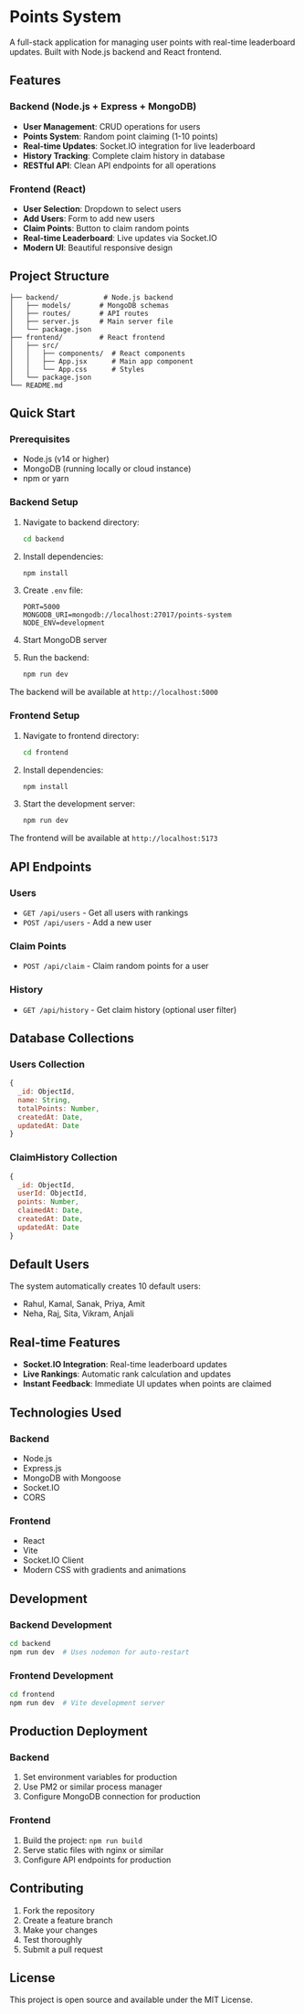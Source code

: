 # Points System

A full-stack application for managing user points with real-time leaderboard updates. Built with Node.js backend and React frontend.

## Features

### Backend (Node.js + Express + MongoDB)
- **User Management**: CRUD operations for users
- **Points System**: Random point claiming (1-10 points)
- **Real-time Updates**: Socket.IO integration for live leaderboard
- **History Tracking**: Complete claim history in database
- **RESTful API**: Clean API endpoints for all operations

### Frontend (React)
- **User Selection**: Dropdown to select users
- **Add Users**: Form to add new users
- **Claim Points**: Button to claim random points
- **Real-time Leaderboard**: Live updates via Socket.IO
- **Modern UI**: Beautiful responsive design

## Project Structure

```
├── backend/           # Node.js backend
│   ├── models/       # MongoDB schemas
│   ├── routes/       # API routes
│   ├── server.js     # Main server file
│   └── package.json
├── frontend/         # React frontend
│   ├── src/
│   │   ├── components/  # React components
│   │   ├── App.jsx      # Main app component
│   │   └── App.css      # Styles
│   └── package.json
└── README.md
```

## Quick Start

### Prerequisites
- Node.js (v14 or higher)
- MongoDB (running locally or cloud instance)
- npm or yarn

### Backend Setup

1. Navigate to backend directory:
   ```bash
   cd backend
   ```

2. Install dependencies:
   ```bash
   npm install
   ```

3. Create `.env` file:
   ```
   PORT=5000
   MONGODB_URI=mongodb://localhost:27017/points-system
   NODE_ENV=development
   ```

4. Start MongoDB server

5. Run the backend:
   ```bash
   npm run dev
   ```

The backend will be available at `http://localhost:5000`

### Frontend Setup

1. Navigate to frontend directory:
   ```bash
   cd frontend
   ```

2. Install dependencies:
   ```bash
   npm install
   ```

3. Start the development server:
   ```bash
   npm run dev
   ```

The frontend will be available at `http://localhost:5173`

## API Endpoints

### Users
- `GET /api/users` - Get all users with rankings
- `POST /api/users` - Add a new user

### Claim Points
- `POST /api/claim` - Claim random points for a user

### History
- `GET /api/history` - Get claim history (optional user filter)

## Database Collections

### Users Collection
```javascript
{
  _id: ObjectId,
  name: String,
  totalPoints: Number,
  createdAt: Date,
  updatedAt: Date
}
```

### ClaimHistory Collection
```javascript
{
  _id: ObjectId,
  userId: ObjectId,
  points: Number,
  claimedAt: Date,
  createdAt: Date,
  updatedAt: Date
}
```

## Default Users

The system automatically creates 10 default users:
- Rahul, Kamal, Sanak, Priya, Amit
- Neha, Raj, Sita, Vikram, Anjali

## Real-time Features

- **Socket.IO Integration**: Real-time leaderboard updates
- **Live Rankings**: Automatic rank calculation and updates
- **Instant Feedback**: Immediate UI updates when points are claimed

## Technologies Used

### Backend
- Node.js
- Express.js
- MongoDB with Mongoose
- Socket.IO
- CORS

### Frontend
- React
- Vite
- Socket.IO Client
- Modern CSS with gradients and animations

## Development

### Backend Development
```bash
cd backend
npm run dev  # Uses nodemon for auto-restart
```

### Frontend Development
```bash
cd frontend
npm run dev  # Vite development server
```

## Production Deployment

### Backend
1. Set environment variables for production
2. Use PM2 or similar process manager
3. Configure MongoDB connection for production

### Frontend
1. Build the project: `npm run build`
2. Serve static files with nginx or similar
3. Configure API endpoints for production

## Contributing

1. Fork the repository
2. Create a feature branch
3. Make your changes
4. Test thoroughly
5. Submit a pull request

## License

This project is open source and available under the MIT License.
